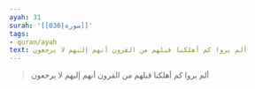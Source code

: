 ```yaml
---
ayah: 31
surah: '[[036|سورة]]'
tags:
- quran/ayah
text: ألم يروا كم أهلكنا قبلهم من القرون أنهم إليهم لا يرجعون
---
```

> ألم يروا كم أهلكنا قبلهم من القرون أنهم إليهم لا يرجعون
